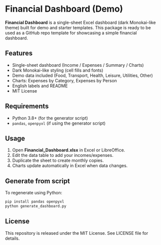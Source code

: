 # Financial Dashboard (Demo)

**Financial Dashboard** is a single-sheet Excel dashboard (dark Monokai-like theme) built for demo and starter templates.
This package is ready to be used as a GitHub repo template for showcasing a simple financial dashboard.

## Features
- Single-sheet dashboard (Income / Expenses / Summary / Charts)
- Dark Monokai-like styling (cell fills and fonts)
- Demo data included (Food, Transport, Health, Leisure, Utilities, Other)
- Charts: Expenses by Category, Expenses by Person
- English labels and README
- MIT License

## Requirements
- Python 3.8+ (for the generator script)
- `pandas`, `openpyxl` (if using the generator script)

## Usage
1. Open **Financial_Dashboard.xlsx** in Excel or LibreOffice.
2. Edit the data table to add your incomes/expenses.
3. Duplicate the sheet to create monthly copies.
4. Charts update automatically in Excel when data changes.

## Generate from script
To regenerate using Python:
```bash
pip install pandas openpyxl
python generate_dashboard.py
```

## License
This repository is released under the MIT License. See LICENSE file for details.

